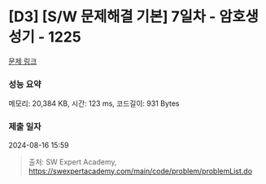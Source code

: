 # [D3] [S/W 문제해결 기본] 7일차 - 암호생성기 - 1225 

[문제 링크](https://swexpertacademy.com/main/code/problem/problemDetail.do?contestProbId=AV14uWl6AF0CFAYD) 

### 성능 요약

메모리: 20,384 KB, 시간: 123 ms, 코드길이: 931 Bytes

### 제출 일자

2024-08-16 15:59



> 출처: SW Expert Academy, https://swexpertacademy.com/main/code/problem/problemList.do